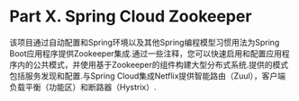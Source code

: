 # Part X. Spring Cloud Zookeeper

该项目通过自动配置和Spring环境以及其他Spring编程模型习惯用法为Spring Boot应用程序提供Zookeeper集成.通过一些注释，您可以快速启用和配置应用程序内的公共模式，并使用基于Zookeeper的组件构建大型分布式系统.提供的模式包括服务发现和配置.与Spring Cloud集成Netflix提供智能路由（Zuul），客户端负载平衡（功能区）和断路器（Hystrix）.

